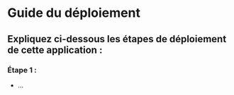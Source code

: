 # Guide du déploiement

## Expliquez ci-dessous les étapes de déploiement de cette application :

### Étape 1 :

- ...
